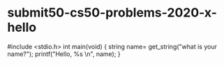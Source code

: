 # submit50-cs50-problems-2020-x-hello
#include <stdio.h>
int main(void) {
string name= get_string("what is your name?");
printf("Hello, %s \n", name);
}
